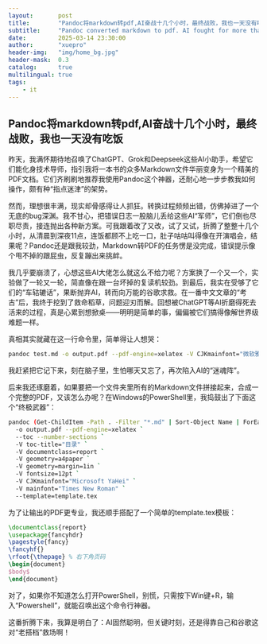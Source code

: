 ```yaml
---
layout:       post
title:        "Pandoc将markdown转pdf,AI奋战十几个小时，最终战败，我也一天没有吃饭"
subtitle:     "Pandoc converted markdown to pdf. AI fought for more than ten hours and finally lost. I didn’t eat for a day."
date:         2025-03-14 23:30:00
author:       "xuepro"
header-img:   "img/home_bg.jpg"
header-mask:  0.3
catalog:      true
multilingual: true
tags:
    - it
---
```


## Pandoc将markdown转pdf,AI奋战十几个小时，最终战败，我也一天没有吃饭

昨天，我满怀期待地召唤了ChatGPT、Grok和Deepseek这些AI小助手，希望它们能化身技术导师，指引我将一本书的众多Markdown文件华丽变身为一个精美的PDF文档。它们齐刷刷地推荐我使用Pandoc这个神器，还耐心地一步步教我如何操作，颇有种“指点迷津”的架势。

然而，理想很丰满，现实却骨感得让人抓狂。转换过程频频出错，仿佛掉进了一个无底的bug深渊。我不甘心，把错误日志一股脑儿丢给这些AI“军师”，它们倒也尽职尽责，接连抛出各种新方案。可我跟着改了又改，试了又试，折腾了整整十几个小时，从清晨到深夜11点，连饭都顾不上吃一口，肚子咕咕叫得像在开演唱会，结果呢？Pandoc还是跟我较劲，Markdown转PDF的任务愣是没完成，错误提示像个甩不掉的跟屁虫，反复蹦出来挑衅。

我几乎要崩溃了，心想这些AI大佬怎么就这么不给力呢？方案换了一个又一个，实验做了一轮又一轮，简直像在跟一台坏掉的复读机较劲。到最后，我实在受够了它们的“车轱辘话”，果断抛弃AI，转而向万能的谷歌求救。在一番中文文章的“考古”后，我终于挖到了救命稻草，问题迎刃而解。回想被ChatGPT等AI折磨得死去活来的过程，真是心累到想掀桌——明明是简单的事，偏偏被它们搞得像解世界级难题一样。

真相其实就藏在这一行命令里，简单得让人想哭：

```bash
pandoc test.md -o output.pdf --pdf-engine=xelatex -V CJKmainfont="微软雅黑" -V mainfont="Times New Roman"
```

我赶紧把它记下来，刻在脑子里，生怕哪天又忘了，再次陷入AI的“迷魂阵”。

后来我还琢磨着，如果要把一个文件夹里所有的Markdown文件拼接起来，合成一个完整的PDF，又该怎么办呢？在Windows的PowerShell里，我捣鼓出了下面这个“终极武器”：

```bash
pandoc (Get-ChildItem -Path . -Filter "*.md" | Sort-Object Name | ForEach-Object { '"' + $_.FullName + '"' }) `
  -o output.pdf --pdf-engine=xelatex `
  --toc --number-sections `
  -V toc-title="目录" `
  -V documentclass=report `
  -V geometry=a4paper `
  -V geometry=margin=1in `
  -V fontsize=12pt `
  -V CJKmainfont="Microsoft YaHei" `
  -V mainfont="Times New Roman" `
  --template=template.tex
```
为了让输出的PDF更专业，我还顺手搭配了一个简单的template.tex模板：

```tex
\documentclass{report}
\usepackage{fancyhdr}
\pagestyle{fancy}
\fancyhf{}
\rfoot{\thepage} % 右下角页码
\begin{document}
$body$
\end{document}
```
对了，如果你不知道怎么打开PowerShell，别慌，只需按下Win键+R，输入“Powershell”，就能召唤出这个命令行神器。

这番折腾下来，我算是明白了：AI固然聪明，但关键时刻，还是得靠自己和谷歌这对“老搭档”救场啊！
